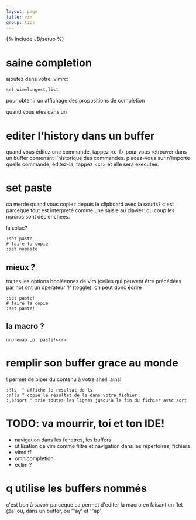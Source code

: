 ```yaml
---
layout: page
title: vim
group: tips
---
```

{% include JB/setup %}


# saine completion

ajoutez dans votre .vimrc:

    set wim=longest,list

pour obtenir un affichage des propositions de completion

quand vous etes dans un

# editer l'history dans un buffer

quand vous éditez une commande, tappez &lt;c-f> pour vous retrouver dans un
buffer contenant l'historique des commandes. placez-vous sur n'importe
quelle commande, éditez-la, tappez &lt;cr> et elle sera executée.

# set paste

ca merde quand vous copiez depuis le clipboard avec la souris? c'est parceque
tout est interpreté comme une saisie au clavier: du coup les macros sont
déclenchées.

la soluc? 

    :set paste
    # faire la copie
    :set nopaste

## mieux ? 

toutes les options booléennes de vim (celles qui peuvent être précédées par no)
ont un operateur '!' (toggle). on peut donc écrire

    :set paste!
    # faire la copie
    :set paste!

## la macro ? 

    nnoremap ,p :paste!<cr>

# remplir son buffer grace au monde

! permet de piper du contenu à votre shell. ainsi 

    :!ls  " affiche le résultat de ls
    :r!ls " copie le résultat de ls dans votre fichier 
    :,$!sort " trie toutes les lignes jusqu'à la fin du fichier avec sort

# TODO: va mourrir, toi et ton IDE! 

* navigation dans les fenetres, les buffers
* utilisation de vim comme filtre et navigation dans les répertoires, fichiers
* vimdiff
* omnicompletion
* eclim ? 

# q utilise les buffers nommés

c'est bon à savoir parceque ca permet d'editer la macro en faisant un 'let @a'
ou, dans un buffer, ou '"ay' et '"ap'


